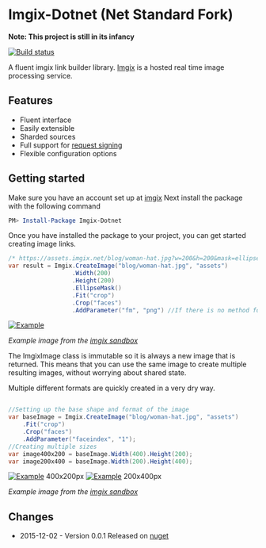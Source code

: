 # Imgix-Dotnet (Net Standard Fork)

**Note: This project is still in its infancy**

[![Build status](https://ci.appveyor.com/api/projects/status/3otyegok2cu9h983/branch/master?svg=true)](https://ci.appveyor.com/project/RasmusLauridsen/imgix-dotnet/branch/master)

A fluent imgix link builder library.
[Imgix](https://www.imgix.com/) is a hosted real time image processing service.

## Features

* Fluent interface
* Easily extensible
* Sharded sources
* Full support for [request signing](https://www.imgix.com/docs/tutorials/securing-images)
* Flexible configuration options


## Getting started

Make sure you have an account set up at [imgix](https://www.imgix.com/)
Next install the package with the following command

``` powershell
PM> Install-Package Imgix-Dotnet
```

Once you have installed the package to your project, you can get started creating image links.

``` csharp
/* https://assets.imgix.net/blog/woman-hat.jpg?w=200&h=200&mask=ellipse&fit=crop&crop=faces&fm=png */
var result = Imgix.CreateImage("blog/woman-hat.jpg", "assets")
                  .Width(200)
                  .Height(200)
                  .EllipseMask()
                  .Fit("crop")
                  .Crop("faces")
                  .AddParameter("fm", "png") //If there is no method for an operation just add a manual parameter.
```

[![Example](https://assets.imgix.net/blog/woman-hat.jpg?w=200&h=200&mask=ellipse&fit=crop&crop=faces&fm=png)](https://assets.imgix.net/blog/woman-hat.jpg?w=200&h=200&mask=ellipse&fit=crop&crop=faces&fm=png)

*Example image from the [imgix sandbox](https://sandbox.imgix.com/create)*

The ImgixImage class is immutable so it is always a new image that is returned.
This means that you can use the same image to create multiple resulting images, without worrying about shared state.

Multiple different formats are quickly created in a very dry way.

``` csharp

//Setting up the base shape and format of the image
var baseImage = Imgix.CreateImage("blog/woman-hat.jpg", "assets")
    .Fit("crop")
    .Crop("faces")
    .AddParameter("faceindex", "1");
//Creating multiple sizes
var image400x200 = baseImage.Width(400).Height(200);
var image200x400 = baseImage.Width(200).Height(400);

```

[![Example](https://assets.imgix.net/blog/woman-hat.jpg?fit=crop&crop=faces&faceindex=1&w=400&h=200)](https://assets.imgix.net/blog/woman-hat.jpg?fit=crop&crop=faces&faceindex=1&w=400&h=200) 400x200px
[![Example](https://assets.imgix.net/blog/woman-hat.jpg?fit=crop&crop=faces&faceindex=1&w=200&h=400)](https://assets.imgix.net/blog/woman-hat.jpg?fit=crop&crop=faces&faceindex=1&w=200&h=400) 200x400px

*Example image from the [imgix sandbox](https://sandbox.imgix.com/create)*

## Changes

* 2015-12-02 - Version 0.0.1 Released on [nuget](https://www.nuget.org/packages/Imgix-Dotnet/)
